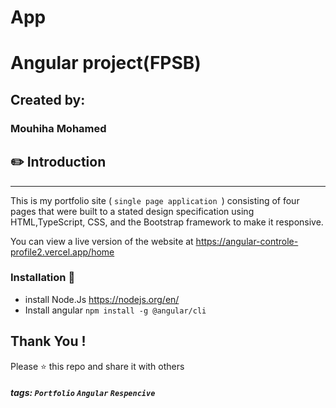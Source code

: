 # App
# Angular project(FPSB) 


## Created by: 

### Mouhiha Mohamed 

##  :pencil2:  Introduction 

--- 
This is my portfolio site ( `single page application `) consisting of four pages that were built to a stated design specification using HTML,TypeScript, CSS, and the Bootstrap framework to make it responsive.

You can view a live version of the website at https://angular-controle-profile2.vercel.app/home
### Installation 🔌
* install Node.Js
 https://nodejs.org/en/
* Install angular
 ` npm install -g @angular/cli `
## Thank You !
Please ⭐️ this repo and share it with others
##### tags:  `Portfolio` `Angular` `Respencive`
